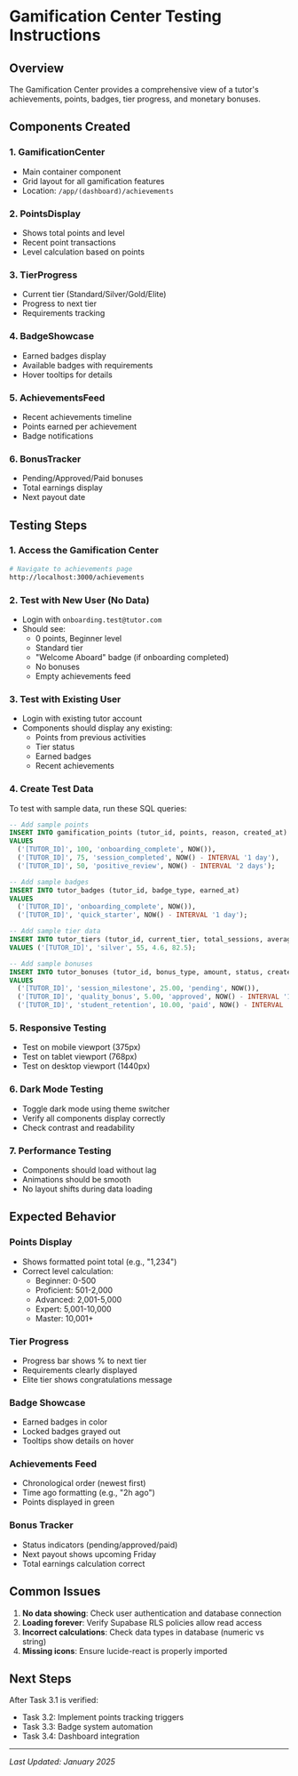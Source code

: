 # Gamification Center Testing Instructions

## Overview
The Gamification Center provides a comprehensive view of a tutor's achievements, points, badges, tier progress, and monetary bonuses.

## Components Created

### 1. GamificationCenter
- Main container component
- Grid layout for all gamification features
- Location: `/app/(dashboard)/achievements`

### 2. PointsDisplay
- Shows total points and level
- Recent point transactions
- Level calculation based on points

### 3. TierProgress
- Current tier (Standard/Silver/Gold/Elite)
- Progress to next tier
- Requirements tracking

### 4. BadgeShowcase
- Earned badges display
- Available badges with requirements
- Hover tooltips for details

### 5. AchievementsFeed
- Recent achievements timeline
- Points earned per achievement
- Badge notifications

### 6. BonusTracker
- Pending/Approved/Paid bonuses
- Total earnings display
- Next payout date

## Testing Steps

### 1. Access the Gamification Center
```bash
# Navigate to achievements page
http://localhost:3000/achievements
```

### 2. Test with New User (No Data)
- Login with `onboarding.test@tutor.com`
- Should see:
  - 0 points, Beginner level
  - Standard tier
  - "Welcome Aboard" badge (if onboarding completed)
  - No bonuses
  - Empty achievements feed

### 3. Test with Existing User
- Login with existing tutor account
- Components should display any existing:
  - Points from previous activities
  - Tier status
  - Earned badges
  - Recent achievements

### 4. Create Test Data
To test with sample data, run these SQL queries:

```sql
-- Add sample points
INSERT INTO gamification_points (tutor_id, points, reason, created_at)
VALUES 
  ('[TUTOR_ID]', 100, 'onboarding_complete', NOW()),
  ('[TUTOR_ID]', 75, 'session_completed', NOW() - INTERVAL '1 day'),
  ('[TUTOR_ID]', 50, 'positive_review', NOW() - INTERVAL '2 days');

-- Add sample badges
INSERT INTO tutor_badges (tutor_id, badge_type, earned_at)
VALUES 
  ('[TUTOR_ID]', 'onboarding_complete', NOW()),
  ('[TUTOR_ID]', 'quick_starter', NOW() - INTERVAL '1 day');

-- Add sample tier data
INSERT INTO tutor_tiers (tutor_id, current_tier, total_sessions, average_rating, retention_rate)
VALUES ('[TUTOR_ID]', 'silver', 55, 4.6, 82.5);

-- Add sample bonuses
INSERT INTO tutor_bonuses (tutor_id, bonus_type, amount, status, created_at)
VALUES 
  ('[TUTOR_ID]', 'session_milestone', 25.00, 'pending', NOW()),
  ('[TUTOR_ID]', 'quality_bonus', 5.00, 'approved', NOW() - INTERVAL '1 day'),
  ('[TUTOR_ID]', 'student_retention', 10.00, 'paid', NOW() - INTERVAL '1 week');
```

### 5. Responsive Testing
- Test on mobile viewport (375px)
- Test on tablet viewport (768px)
- Test on desktop viewport (1440px)

### 6. Dark Mode Testing
- Toggle dark mode using theme switcher
- Verify all components display correctly
- Check contrast and readability

### 7. Performance Testing
- Components should load without lag
- Animations should be smooth
- No layout shifts during data loading

## Expected Behavior

### Points Display
- Shows formatted point total (e.g., "1,234")
- Correct level calculation:
  - Beginner: 0-500
  - Proficient: 501-2,000
  - Advanced: 2,001-5,000
  - Expert: 5,001-10,000
  - Master: 10,001+

### Tier Progress
- Progress bar shows % to next tier
- Requirements clearly displayed
- Elite tier shows congratulations message

### Badge Showcase
- Earned badges in color
- Locked badges grayed out
- Tooltips show details on hover

### Achievements Feed
- Chronological order (newest first)
- Time ago formatting (e.g., "2h ago")
- Points displayed in green

### Bonus Tracker
- Status indicators (pending/approved/paid)
- Next payout shows upcoming Friday
- Total earnings calculation correct

## Common Issues

1. **No data showing**: Check user authentication and database connection
2. **Loading forever**: Verify Supabase RLS policies allow read access
3. **Incorrect calculations**: Check data types in database (numeric vs string)
4. **Missing icons**: Ensure lucide-react is properly imported

## Next Steps

After Task 3.1 is verified:
- Task 3.2: Implement points tracking triggers
- Task 3.3: Badge system automation
- Task 3.4: Dashboard integration

---

*Last Updated: January 2025* 